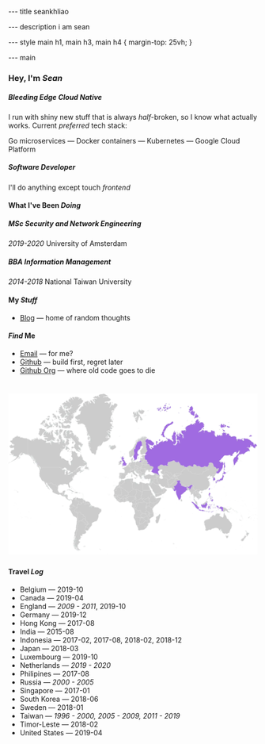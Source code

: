 --- title
seankhliao

--- description
i am sean

--- style
main h1,
main h3,
main h4 {
margin-top: 25vh;
}

--- main

### Hey, I'm _Sean_

##### _Bleeding_ Edge Cloud Native

I run with shiny new stuff that is always _half_-broken,
so I know what actually works.
Current _preferred_ tech stack:

Go microservices — Docker containers — Kubernetes — Google Cloud Platform

##### Software _Developer_

I'll do anything except touch _frontend_

#### What I've Been _Doing_

##### _MSc_ Security and Network Engineering

_2019-2020_ University of Amsterdam

##### _BBA_ Information Management

_2014-2018_ National Taiwan University

#### My _Stuff_

- [Blog](/blog) — home of random thoughts

#### _Find_ Me

- [Email](mailto:sean@seankhliao.com) — for me?
- [Github](https://github.com/seankhliao) — build first, regret later
- [Github Org](https://github.com/erred) — where old code goes to die

# ![map of countries I've visited](/map.webp)

#### Travel _Log_

- Belgium — 2019-10
- Canada — 2019-04
- England — _2009 - 2011_, 2019-10
- Germany — 2019-12
- Hong Kong — 2017-08
- India — 2015-08
- Indonesia — 2017-02, 2017-08, 2018-02, 2018-12
- Japan — 2018-03
- Luxembourg — 2019-10
- Netherlands — _2019 - 2020_
- Philipines — 2017-08
- Russia — _2000 - 2005_
- Singapore — 2017-01
- South Korea — 2018-06
- Sweden — 2018-01
- Taiwan — _1996 - 2000, 2005 - 2009, 2011 - 2019_
- Timor-Leste — 2018-02
- United States — 2019-04
